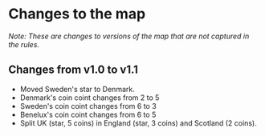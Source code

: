 # Changes to the map

*Note: These are changes to versions of the map that are not captured in the rules.*

## Changes from v1.0 to v1.1
* Moved Sweden's star to Denmark.
* Denmark's coin coint changes from 2 to 5
* Sweden's coin coint changes from 6 to 3
* Benelux's coin coint changes from 6 to 5
* Split UK (star, 5 coins) in England (star, 3 coins) and Scotland (2 coins).
